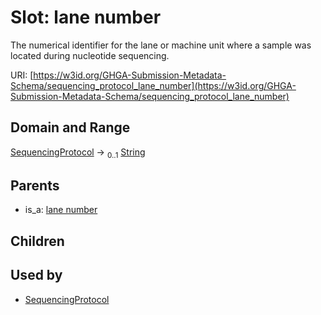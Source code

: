 
# Slot: lane number


The numerical identifier for the lane or machine unit where a sample was located during nucleotide sequencing.

URI: [https://w3id.org/GHGA-Submission-Metadata-Schema/sequencing_protocol_lane_number](https://w3id.org/GHGA-Submission-Metadata-Schema/sequencing_protocol_lane_number)


## Domain and Range

[SequencingProtocol](SequencingProtocol.md) &#8594;  <sub>0..1</sub> [String](types/String.md)

## Parents

 *  is_a: [lane number](lane_number.md)

## Children


## Used by

 * [SequencingProtocol](SequencingProtocol.md)

